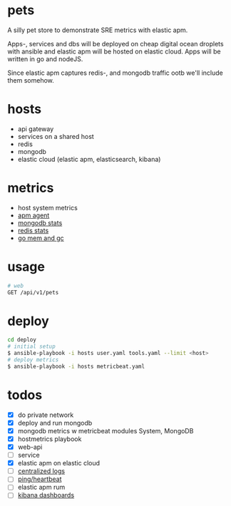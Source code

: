 # pets
A silly pet store to demonstrate SRE metrics with elastic apm.

Apps-, services and dbs will be deployed on cheap digital ocean droplets with ansible and elastic apm will be hosted on elastic cloud. Apps will be written in go and nodeJS.

Since elastic apm captures redis-, and mongodb traffic ootb we'll include them somehow.

# hosts
- api gateway
- services on a shared host
- redis
- mongodb
- elastic cloud (elastic apm, elasticsearch, kibana)

# metrics
- host system metrics
- [apm agent](https://www.elastic.co/guide/en/apm/agent/index.html)
- [mongodb stats](https://www.elastic.co/guide/en/beats/metricbeat/current/metricbeat-module-mongodb.html)
- [redis stats](https://www.elastic.co/guide/en/beats/metricbeat/current/metricbeat-module-redis.html)
- [go mem and gc](https://www.elastic.co/guide/en/beats/metricbeat/current/metricbeat-module-golang.html)

# usage
```bash
# web
GET /api/v1/pets
```

# deploy
```bash
cd deploy
# initial setup
$ ansible-playbook -i hosts user.yaml tools.yaml --limit <host>
# deploy metrics
$ ansible-playbook -i hosts metricbeat.yaml
```

# todos
- [x] do private network
- [x] deploy and run mongodb
- [x] mongodb metrics w metricbeat modules System, MongoDB
- [x] hostmetrics playbook
- [x] web-api
- [ ] service
- [x] elastic apm on elastic cloud
- [ ] [centralized logs](https://www.elastic.co/products/beats/filebeat)
- [ ] [ping/heartbeat](https://www.elastic.co/products/beats/heartbeat)
- [ ] elastic apm rum
- [ ] [kibana dashboards](https://www.elastic.co/guide/en/kibana/7.1/dashboard.html)
